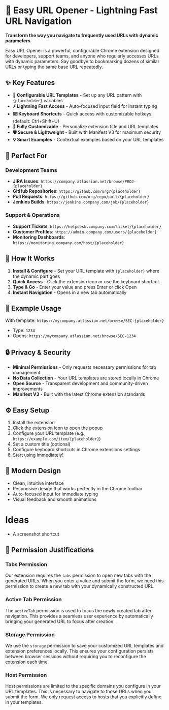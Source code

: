 # 🚀 Easy URL Opener - Lightning Fast URL Navigation

**Transform the way you navigate to frequently used URLs with dynamic parameters**

Easy URL Opener is a powerful, configurable Chrome extension designed for developers, support teams, and anyone who regularly accesses URLs with dynamic parameters. Say goodbye to bookmarking dozens of similar URLs or typing the same base URL repeatedly.

## ✨ Key Features

- **🎯 Configurable URL Templates** - Set up any URL pattern with `{placeholder}` variables
- **⚡ Lightning Fast Access** - Auto-focused input field for instant typing
- **⌨️ Keyboard Shortcuts** - Quick access with customizable hotkeys (default: Ctrl+Shift+U)
- **🔧 Fully Customizable** - Personalize extension title and URL templates
- **🛡️ Secure & Lightweight** - Built with Manifest V3 for maximum security
- **💡 Smart Examples** - Contextual examples based on your URL templates

## 🎯 Perfect For

### Development Teams

- **JIRA Issues**: `https://company.atlassian.net/browse/PROJ-{placeholder}`
- **GitHub Repositories**: `https://github.com/org/{placeholder}`
- **Pull Requests**: `https://github.com/org/repo/pull/{placeholder}`
- **Jenkins Builds**: `https://jenkins.company.com/job/{placeholder}`

### Support & Operations

- **Support Tickets**: `https://helpdesk.company.com/ticket/{placeholder}`
- **Customer Profiles**: `https://admin.company.com/users/{placeholder}`
- **Monitoring Dashboards**: `https://monitoring.company.com/host/{placeholder}`

## 🚀 How It Works

1. **Install & Configure** - Set your URL template with `{placeholder}` where the dynamic part goes
2. **Quick Access** - Click the extension icon or use the keyboard shortcut
3. **Type & Go** - Enter your value and press Enter or click Open
4. **Instant Navigation** - Opens in a new tab automatically

## 📝 Example Usage

With template: `https://mycompany.atlassian.net/browse/SEC-{placeholder}`

- Type: `1234`
- Opens: `https://mycompany.atlassian.net/browse/SEC-1234`

## 🔒 Privacy & Security

- **Minimal Permissions** - Only requests necessary permissions for tab management
- **No Data Collection** - Your URL templates are stored locally in Chrome
- **Open Source** - Transparent development and community-driven improvements
- **Manifest V3** - Built with the latest Chrome extension standards

## ⚙️ Easy Setup

1. Install the extension
2. Click the extension icon to open the popup
3. Configure your URL template (e.g., `https://example.com/item/{placeholder}`)
4. Set a custom title (optional)
5. Configure keyboard shortcuts in Chrome extensions settings
6. Start using immediately!

## 🎨 Modern Design

- Clean, intuitive interface
- Responsive design that works perfectly in the Chrome toolbar
- Auto-focused input for immediate typing
- Visual feedback and smooth animations

# Ideas

- A screenshot shortcut

## 🔐 Permission Justifications

### Tabs Permission

Our extension requires the `tabs` permission to open new tabs with the generated URLs. When you enter a value and submit the form, we need this permission to create a new tab with your dynamically constructed URL.

### Active Tab Permission

The `activeTab` permission is used to focus the newly created tab after navigation. This provides a seamless user experience by automatically bringing your generated URL to focus after creation.

### Storage Permission

We use the `storage` permission to save your customized URL templates and extension preferences locally. This ensures your configuration persists between browser sessions without requiring you to reconfigure the extension each time.

### Host Permission

Host permissions are limited to the specific domains you configure in your URL templates. This is necessary to navigate to those URLs when you submit the form. We only request access to hosts that you explicitly define in your templates.
